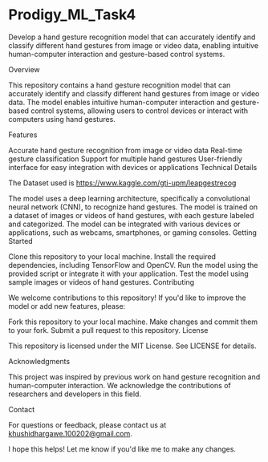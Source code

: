 # Prodigy_ML_Task4

Develop a hand gesture recognition model that can accurately identify and classify different hand gestures from image or video data, enabling intuitive human-computer interaction and gesture-based control systems.

Overview

This repository contains a hand gesture recognition model that can accurately identify and classify different hand gestures from image or video data. The model enables intuitive human-computer interaction and gesture-based control systems, allowing users to control devices or interact with computers using hand gestures.

Features

Accurate hand gesture recognition from image or video data
Real-time gesture classification
Support for multiple hand gestures
User-friendly interface for easy integration with devices or applications
Technical Details

The Dataset used is https://www.kaggle.com/gti-upm/leapgestrecog

The model uses a deep learning architecture, specifically a convolutional neural network (CNN), to recognize hand gestures.
The model is trained on a dataset of images or videos of hand gestures, with each gesture labeled and categorized.
The model can be integrated with various devices or applications, such as webcams, smartphones, or gaming consoles.
Getting Started

Clone this repository to your local machine.
Install the required dependencies, including TensorFlow and OpenCV.
Run the model using the provided script or integrate it with your application.
Test the model using sample images or videos of hand gestures.
Contributing

We welcome contributions to this repository! If you'd like to improve the model or add new features, please:

Fork this repository to your local machine.
Make changes and commit them to your fork.
Submit a pull request to this repository.
License

This repository is licensed under the MIT License. See LICENSE for details.

Acknowledgments

This project was inspired by previous work on hand gesture recognition and human-computer interaction. We acknowledge the contributions of researchers and developers in this field.

Contact

For questions or feedback, please contact us at khushidhargawe.100202@gmail.com.

I hope this helps! Let me know if you'd like me to make any changes.

